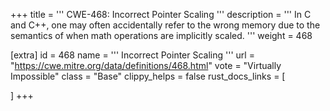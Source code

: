 +++
title = '''
CWE-468: Incorrect Pointer Scaling
'''
description	= '''
In C and C++, one may often accidentally refer to the wrong memory due to the semantics of when math operations are implicitly scaled.
'''
weight = 468

[extra]
id = 468
name = '''
Incorrect Pointer Scaling
'''
url = "https://cwe.mitre.org/data/definitions/468.html"
vote = "Virtually Impossible"
class = "Base"
clippy_helps = false
rust_docs_links = [
	
]
+++
